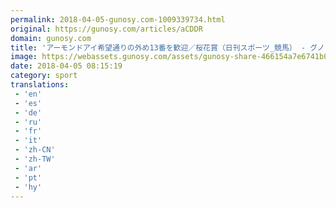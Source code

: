 ```yaml
---
permalink: 2018-04-05-gunosy.com-1009339734.html
original: https://gunosy.com/articles/aCDDR
domain: gunosy.com
title: 'アーモンドアイ希望通りの外め13番を歓迎／桜花賞（日刊スポーツ_競馬） - グノシー'
image: https://webassets.gunosy.com/assets/gunosy-share-466154a7e6741b0dbc8895ceff97e34818892a0e7dbc05d641d2606f8820dd35.jpg
date: 2018-04-05 08:15:19
category: sport
translations: 
 - 'en'
 - 'es'
 - 'de'
 - 'ru'
 - 'fr'
 - 'it'
 - 'zh-CN'
 - 'zh-TW'
 - 'ar'
 - 'pt'
 - 'hy'
---
```


